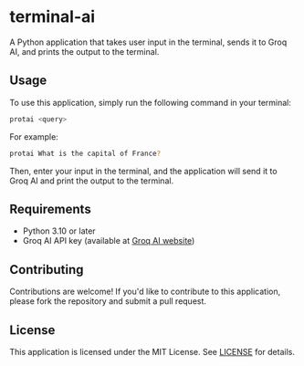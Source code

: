 # terminal-ai

A Python application that takes user input in the terminal, sends it to Groq AI, and prints the output to the terminal.

## Usage

To use this application, simply run the following command in your terminal:

```bash
protai <query>
```

For example:

```bash
protai What is the capital of France?
```

Then, enter your input in the terminal, and the application will send it to Groq AI and print the output to the terminal.

## Requirements

* Python 3.10 or later
* Groq AI API key (available at [Groq AI website](https://groq.ai))

## Contributing

Contributions are welcome! If you'd like to contribute to this application, please fork the repository and submit a pull request.

## License

This application is licensed under the MIT License. See [LICENSE](LICENSE) for details.
